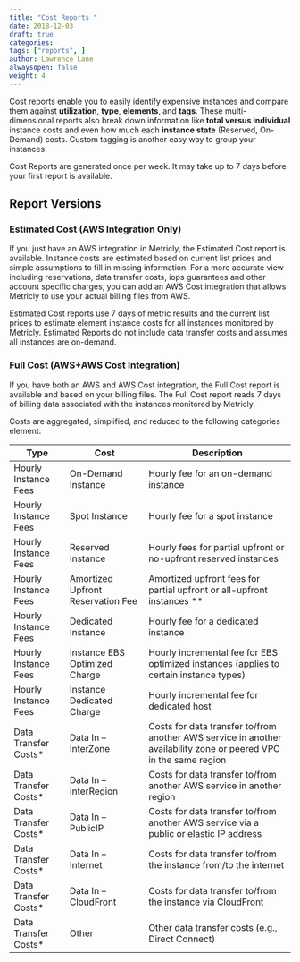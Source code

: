 ```yaml
---
title: "Cost Reports "
date: 2018-12-03
draft: true
categories:
tags: ["reports", ]
author: Lawrence Lane
alwaysopen: false
weight: 4
---
```


Cost reports enable you to easily identify expensive instances and compare them against **utilization**, **type**, **elements**, and **tags**. These multi-dimensional reports also break down information like **total versus individual** instance costs and even how much each **instance state** (Reserved, On-Demand) costs. Custom tagging is another easy way to group your instances.

Cost Reports are generated once per week. It may take up to 7 days before your first report is available.

## Report Versions
### Estimated Cost (AWS Integration Only)
If you just have an AWS integration in Metricly, the Estimated Cost report is available. Instance costs are estimated based on current list prices and simple assumptions to fill in missing information. For a more accurate view including reservations, data transfer costs, iops guarantees and other account specific charges, you can add an AWS Cost integration that allows Metricly to use your actual billing files from AWS.

Estimated Cost reports use 7 days of metric results and the current list prices to estimate element instance costs for all instances monitored by Metricly. Estimated Reports do not include data transfer costs and assumes all instances are on-demand.

### Full Cost (AWS+AWS Cost Integration)
If you have both an AWS and AWS Cost integration, the Full Cost report is available and based on your billing files. The Full Cost report reads 7 days of billing data associated with the instances monitored by Metricly.

Costs are aggregated, simplified, and reduced to the following categories element:

| Type                 | Cost                              | Description                                                                                                       |
|----------------------|-----------------------------------|-------------------------------------------------------------------------------------------------------------------|
| Hourly Instance Fees | On-Demand Instance                | Hourly fee for an on-demand instance                                                                              |
| Hourly Instance Fees | Spot Instance                     | Hourly fee for a spot instance                                                                                    |
| Hourly Instance Fees | Reserved Instance                 | Hourly fees for partial upfront or no-upfront reserved instances                                                  |
| Hourly Instance Fees | Amortized Upfront Reservation Fee | Amortized upfront fees for partial upfront or all-upfront instances **                                            |
| Hourly Instance Fees | Dedicated Instance                | Hourly fee for a dedicated instance                                                                               |
| Hourly Instance Fees | Instance EBS Optimized Charge     | Hourly incremental fee for EBS optimized instances (applies to certain instance types)                            |
| Hourly Instance Fees | Instance Dedicated Charge         | Hourly incremental fee for dedicated host                                                                         |
| Data Transfer Costs* | Data In – InterZone               | Costs for data transfer to/from another AWS service in another availability zone or peered VPC in the same region |
| Data Transfer Costs* | Data In – InterRegion             | Costs for data transfer to/from another AWS service in another region                                             |
| Data Transfer Costs* | Data In – PublicIP                | Costs for data transfer to/from another AWS service via a public or elastic IP address                            |
| Data Transfer Costs* | Data In – Internet                | Costs for data transfer to/from the instance from/to the internet                                                 |
| Data Transfer Costs* | Data In – CloudFront              | Costs for data transfer to/from the instance via CloudFront                                                       |
| Data Transfer Costs* | Other                             | Other data transfer costs (e.g., Direct Connect)                                                                  |
